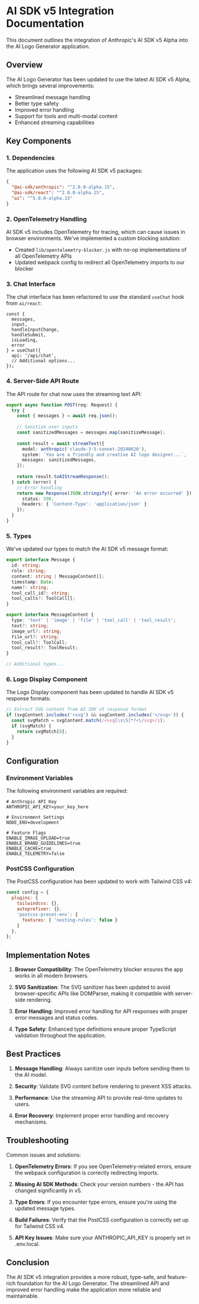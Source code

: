 # AI SDK v5 Integration Documentation

This document outlines the integration of Anthropic's AI SDK v5 Alpha into the AI Logo Generator application.

## Overview

The AI Logo Generator has been updated to use the latest AI SDK v5 Alpha, which brings several improvements:

- Streamlined message handling
- Better type safety
- Improved error handling
- Support for tools and multi-modal content
- Enhanced streaming capabilities

## Key Components

### 1. Dependencies

The application uses the following AI SDK v5 packages:

```json
{
  "@ai-sdk/anthropic": "^2.0.0-alpha.15",
  "@ai-sdk/react": "^2.0.0-alpha.15",
  "ai": "^5.0.0-alpha.15"
}
```

### 2. OpenTelemetry Handling

AI SDK v5 includes OpenTelemetry for tracing, which can cause issues in browser environments. We've implemented a custom blocking solution:

- Created `lib/opentelemetry-blocker.js` with no-op implementations of all OpenTelemetry APIs
- Updated webpack config to redirect all OpenTelemetry imports to our blocker

### 3. Chat Interface

The chat interface has been refactored to use the standard `useChat` hook from `ai/react`:

```tsx
const { 
  messages, 
  input, 
  handleInputChange, 
  handleSubmit,
  isLoading,
  error 
} = useChat({
  api: '/api/chat',
  // Additional options...
});
```

### 4. Server-Side API Route

The API route for chat now uses the streaming text API:

```typescript
export async function POST(req: Request) {
  try {
    const { messages } = await req.json();
    
    // Sanitize user inputs
    const sanitizedMessages = messages.map(sanitizeMessage);
    
    const result = await streamText({
      model: anthropic('claude-3-5-sonnet-20240620'),
      system: `You are a friendly and creative AI logo designer...`,
      messages: sanitizedMessages,
    });
    
    return result.toAIStreamResponse();
  } catch (error) {
    // Error handling
    return new Response(JSON.stringify({ error: 'An error occurred' }), {
      status: 500,
      headers: { 'Content-Type': 'application/json' }
    });
  }
}
```

### 5. Types

We've updated our types to match the AI SDK v5 message format:

```typescript
export interface Message {
  id: string;
  role: string;
  content: string | MessageContent[];
  timestamp: Date;
  name?: string;
  tool_call_id?: string;
  tool_calls?: ToolCall[];
}

export interface MessageContent {
  type: 'text' | 'image' | 'file' | 'tool_call' | 'tool_result';
  text?: string;
  image_url?: string;
  file_url?: string;
  tool_call?: ToolCall;
  tool_result?: ToolResult;
}

// Additional types...
```

### 6. Logo Display Component

The Logo Display component has been updated to handle AI SDK v5 response formats:

```typescript
// Extract SVG content from AI SDK v5 response format
if (svgContent.includes('<svg') && svgContent.includes('</svg>')) {
  const svgMatch = svgContent.match(/<svg[\s\S]*?<\/svg>/i);
  if (svgMatch) {
    return svgMatch[0];
  }
}
```

## Configuration

### Environment Variables

The following environment variables are required:

```
# Anthropic API Key
ANTHROPIC_API_KEY=your_key_here

# Environment Settings
NODE_ENV=development

# Feature Flags
ENABLE_IMAGE_UPLOAD=true
ENABLE_BRAND_GUIDELINES=true
ENABLE_CACHE=true
ENABLE_TELEMETRY=false
```

### PostCSS Configuration

The PostCSS configuration has been updated to work with Tailwind CSS v4:

```javascript
const config = {
  plugins: {
    tailwindcss: {},
    autoprefixer: {},
    'postcss-preset-env': {
      features: { 'nesting-rules': false }
    }
  },
};
```

## Implementation Notes

1. **Browser Compatibility**: The OpenTelemetry blocker ensures the app works in all modern browsers.

2. **SVG Sanitization**: The SVG sanitizer has been updated to avoid browser-specific APIs like DOMParser, making it compatible with server-side rendering.

3. **Error Handling**: Improved error handling for API responses with proper error messages and status codes.

4. **Type Safety**: Enhanced type definitions ensure proper TypeScript validation throughout the application.

## Best Practices

1. **Message Handling**: Always sanitize user inputs before sending them to the AI model.

2. **Security**: Validate SVG content before rendering to prevent XSS attacks.

3. **Performance**: Use the streaming API to provide real-time updates to users.

4. **Error Recovery**: Implement proper error handling and recovery mechanisms.

## Troubleshooting

Common issues and solutions:

1. **OpenTelemetry Errors**: If you see OpenTelemetry-related errors, ensure the webpack configuration is correctly redirecting imports.

2. **Missing AI SDK Methods**: Check your version numbers - the API has changed significantly in v5.

3. **Type Errors**: If you encounter type errors, ensure you're using the updated message types.

4. **Build Failures**: Verify that the PostCSS configuration is correctly set up for Tailwind CSS v4.

5. **API Key Issues**: Make sure your ANTHROPIC_API_KEY is properly set in .env.local.

## Conclusion

The AI SDK v5 integration provides a more robust, type-safe, and feature-rich foundation for the AI Logo Generator. The streamlined API and improved error handling make the application more reliable and maintainable.